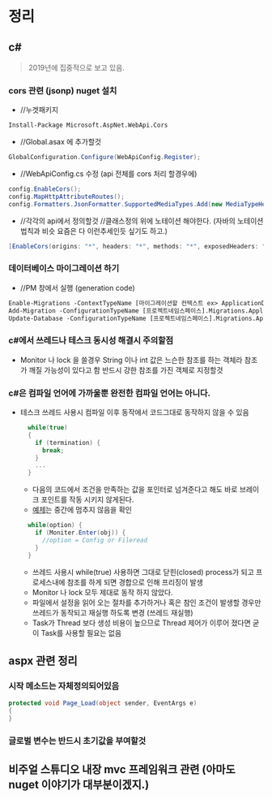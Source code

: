 # 정리

## c#

> 2019년에 집중적으로 보고 있음.

### cors 관련 (jsonp) nuget 설치

- //누겟패키지

```pm
Install-Package Microsoft.AspNet.WebApi.Cors
```

- //Global.asax 에 추가할것

```c#
GlobalConfiguration.Configure(WebApiConfig.Register);
```

- //WebApiConfig.cs 수정 (api 전체를 cors 처리 할경우에)

```c#
config.EnableCors();
config.MapHttpAttributeRoutes();
config.Formatters.JsonFormatter.SupportedMediaTypes.Add(new MediaTypeHeaderValue("text/html"));
```

- //각각의 api에서 정의할것 //클래스정의 위에 노테이션 해야한다. (자바의 노테이션 법칙과 비슷 요즘은 다 이런추세인듯 싶기도 하고.)

```c#
[EnableCors(origins: "*", headers: "*", methods: "*", exposedHeaders: "X-Custom-Header")]
```

### 데이터베이스 마이그레이션 하기

- //PM 창에서 실행 (generation code)

```pm
Enable-Migrations -ContextTypeName [마이그레이션할 컨텍스트 ex> ApplicationDbContext] -MigrationsDirectory [마이그레이션파일을 생성할 디렉터리와 콘텍스트명 ex> Migrations\ApplicationDbContext]
Add-Migration -ConfigurationTypeName [프로젝트네임스페이스].Migrations.ApplicationDbContext.Configuration "InitialDatabaseCreation"
Update-Database -ConfigurationTypeName [프로젝트네임스페이스].Migrations.ApplicationDbContext.Configuration
```

### c#에서 쓰레드나 테스크 동시성 해결시 주의할점

- Monitor 나 lock 을 쓸경우 String 이나 int 값은 느슨한 참조를 하는 객체라 참조가 깨질 가능성이 있다고 함 반드시 강한 참조를 가진 객체로 지정할것

### c#은 컴파일 언어에 가까울뿐 완전한 컴파일 언어는 아니다.
- 테스크 쓰레드 사용시 컴파일 이후 동작에서 코드그대로 동작하지 않을 수 있음 
  ```c#
    while(true) 
    {
      if (termination) {
        break;
      }
      ...
    }
  ```
  - 다음의 코드에서 조건을 만족하는 값을 포인터로 넘겨준다고 해도 바로 브레이크 포인트를 작동 시키지 않게된다.
  - [예제](https://docs.microsoft.com/en-us/dotnet/standard/parallel-programming/task-cancellation)는 중간에 멈추지 않음을 확인
  ```c#
    while(option) {
      if (Moniter.Enter(obj)) {
        //option = Config or Fileread
      }
    }
  ```
  - 쓰레드 사용시 while(true) 사용하면 그대로 닫힌(closed) process가 되고 프로세스내에 참조를 하게 되면 경합으로 인해 프리징이 발생 
  - Monitor 나 lock 모두 제대로 동작 하지 않았다.
  - 파일에서 설정을 읽어 오는 절차를 추가하거나 혹은 참인 조건이 발생할 경우만 쓰레드가 동작되고 재실행 하도록 변경 (쓰레드 재실행)
  - Task가 Thread 보다 생성 비용이 높으므로 Thread 제어가 이루어 졌다면 굳이 Task를 사용할 필요는 없음
    
## aspx 관련 정리

### 시작 메소드는 자체정의되어있음

```c#
protected void Page_Load(object sender, EventArgs e)
{
}
```

### 글로벌 변수는 반드시  초기값을 부여할것

## 비주얼 스튜디오 내장 mvc 프레임워크 관련 (아마도 nuget 이야기가 대부분이겠지.)


